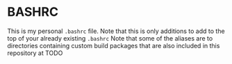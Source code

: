# BASHRC
This is my personal `.bashrc` file. 
Note that this is only additions to add to the top of your already existing `.bashrc`
Note that some of the aliases are to directories containing custom build packages that are also included in this repository at TODO
